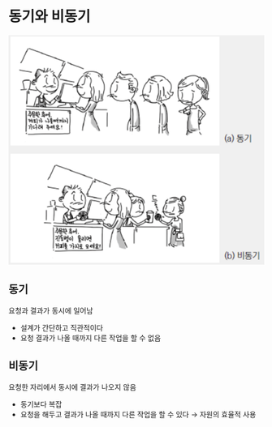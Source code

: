 # 동기와 비동기

![image](./assets/sync_async.png)



## 동기

요청과 결과가 동시에 일어남

- 설계가 간단하고 직관적이다
- 요청 결과가 나올 때까지 다른 작업을 할 수 없음

## 비동기

요청한 자리에서 동시에 결과가 나오지 않음

- 동기보다 복잡
- 요청을 해두고 결과가 나올 때까지 다른 작업을 할 수 있다 → 자원의 효율적 사용